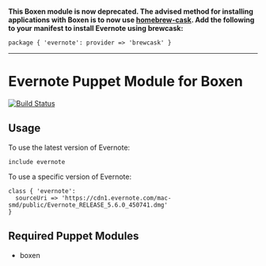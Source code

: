 **This Boxen module is now deprecated. The advised method for installing applications with Boxen is to now use [homebrew-cask](http://caskroom.io/). Add the following to your manifest to install Evernote using brewcask:**

```puppet
package { 'evernote': provider => 'brewcask' }
```

---

# Evernote Puppet Module for Boxen

[![Build Status](https://travis-ci.org/boxen/puppet-evernote.png?branch=master)](https://travis-ci.org/boxen/puppet-evernote)

## Usage

To use the latest version of Evernote:
```puppet
include evernote
```

To use a specific version of Evernote:
```puppet
class { 'evernote':
  sourceUri => 'https://cdn1.evernote.com/mac-smd/public/Evernote_RELEASE_5.6.0_450741.dmg'
}
```


## Required Puppet Modules

* boxen

